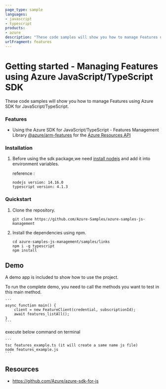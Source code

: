 ```yaml
---
page_type: sample
languages:
- javascript
- typescript
products:
- azure
description: "These code samples will show you how to manage Features using Azure SDK for JavaScript/TypeScript."
urlFragment: features
---
```


# Getting started - Managing Features using Azure JavaScript/TypeScript SDK

These code samples will show you how to manage Features using Azure SDK for JavaScript/TypeScript.


### Features
* Using the Azure SDK for JavaScript/TypeScript - Features Management Library [@azure/arm-features](https://www.npmjs.com/package/@azure/arm-features) for the [Azure Resources API](https://docs.microsoft.com/en-us/rest/api/resources/)


### Installation

1.  Before using the sdk package,we need [install nodejs](https://nodejs.org/en/download/) and add it into environment variables.

    reference :
    
    ```
    nodejs version: 14.16.0
    typescript version: 4.1.3
    ```

### Quickstart

1.  Clone the repository.

    ```
    git clone https://github.com/Azure-Samples/azure-samples-js-management
    ```

2.  Install the dependencies using npm.

    ```
    cd azure-samples-js-management/samples/links
    npm i -g typescript
    npm install
    ```

## Demo

A demo app is included to show how to use the project.

To run the complete demo, you need to call the methods you want to test in this main method.

    ```
    async function main() {
        client = new FeatureClient(credential, subscriptionId);
        await features_listAll();
    }
    ```

execute below command on terminal

    ```
    tsc features_example.ts (it will create a same name js file)
    node features_example.js
    ```

## Resources

- https://github.com/Azure/azure-sdk-for-js
